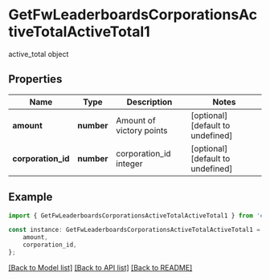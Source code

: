 # GetFwLeaderboardsCorporationsActiveTotalActiveTotal1

active_total object

## Properties

Name | Type | Description | Notes
------------ | ------------- | ------------- | -------------
**amount** | **number** | Amount of victory points | [optional] [default to undefined]
**corporation_id** | **number** | corporation_id integer | [optional] [default to undefined]

## Example

```typescript
import { GetFwLeaderboardsCorporationsActiveTotalActiveTotal1 } from 'eve-esi-client-ts';

const instance: GetFwLeaderboardsCorporationsActiveTotalActiveTotal1 = {
    amount,
    corporation_id,
};
```

[[Back to Model list]](../README.md#documentation-for-models) [[Back to API list]](../README.md#documentation-for-api-endpoints) [[Back to README]](../README.md)
